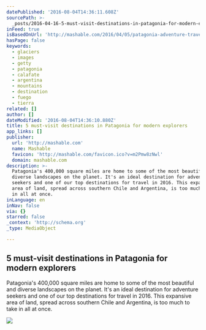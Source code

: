 ```yaml
---
datePublished: '2016-08-04T14:36:11.608Z'
sourcePath: >-
  _posts/2016-04-16-5-must-visit-destinations-in-patagonia-for-modern-explorers.md
inFeed: true
isBasedOnUrl: 'http://mashable.com/2016/04/05/patagonia-adventure-travel/#GmuWjVf0GZqo'
hasPage: false
keywords:
  - glaciers
  - images
  - getty
  - patagonia
  - calafate
  - argentina
  - mountains
  - destination
  - fuego
  - tierra
related: []
author: []
dateModified: '2016-08-04T14:36:10.880Z'
title: 5 must-visit destinations in Patagonia for modern explorers
app_links: []
publisher:
  url: 'http://mashable.com'
  name: Mashable
  favicon: 'http://mashable.com/favicon.ico?v=m2Pmw8zNwl'
  domain: mashable.com
description: >-
  Patagonia's 400,000 square miles are home to some of the most beautiful and
  diverse landscapes on the planet. It's an ideal destination for adventure
  seekers and one of our top destinations for travel in 2016. This expansive
  area of land, spread across southern Chile and Argentina, is too much to take
  in all at once.
inLanguage: en
inNav: false
via: {}
starred: false
_context: 'http://schema.org'
_type: MediaObject

---
```

<article style=""><h1>5 must-visit destinations in Patagonia for modern explorers</h1><p>Patagonia's 400,000 square miles are home to some of the most beautiful and diverse landscapes on the planet. It's an ideal destination for adventure seekers and one of our top destinations for travel in 2016. This expansive area of land, spread across southern Chile and Argentina, is too much to take in all at once.</p><img src="http://rack.3.mshcdn.com/media/ZgkyMDE2LzAyLzE0LzU1L0dldHR5SW1hZ2VzLjRjMDk4LmpwZwpwCXRodW1iCTEyMDB4OTYwMD4/0546507a/f44/GettyImages-460399838.jpg" /></article>